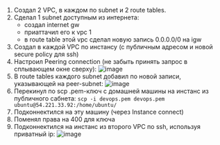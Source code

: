 1. Создал 2 VPC, в каждом по subnet и 2 route tables.
2. Сделал 1 subnet доступным из интернета:
    - создал internet gw
    - приаттачил его к vpc 1
    - в route table этой vpc сделал новую запись 0.0.0.0/0 на igw
3. Создал в каждой VPC по инстансу (с публичным адресом и новой secure policy для ssh)
4. Настроил Peering connection (не забыть принять запрос в сплывающем окне сверху):
  ![image](https://github.com/user-attachments/assets/1afeae9c-4da3-49d8-a223-78fe6e80f78f)
5. В route tables каждого subnet добавил по новой записи, указывающей на peer-subnet:
  ![image](https://github.com/user-attachments/assets/36623b9f-9926-4109-8a81-3fcc539eda0e)
6. Перекинул по scp .pem-ключ с домашней машины на инстанс из публичного сабнета: `scp -i devops.pem devops.pem ubuntu@54.221.33.92:/home/ubuntu/`
7. Подконнектился на эту машину (через Instance connect)
8. Поменял права на 400 для ключа
9. Подконнектился на инстанс из второго VPC по ssh, используя приватный ip:
  ![image](https://github.com/user-attachments/assets/58756fc7-b20b-4dc1-a038-1ce19a50601f)


